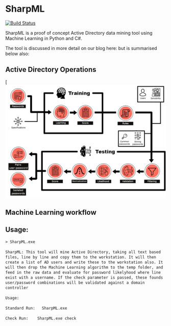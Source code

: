 # SharpML

[![Build Status](https://travis-ci.org/joemccann/dillinger.svg?branch=master)](https://travis-ci.org/joemccann/dillinger)

SharpML is a proof of concept Active Directory data mining tool using Machine Learning in Python and C#.

The tool is discussed in more detail on our blog here: but is summarised below also:

## Active Directory Operations

[![GUI VIEW](/img/github.png)

## Machine Learning workflow

## Usage:

```
> SharpML.exe

SharpML: This tool will mine Active Directory, taking all text based files, line by line and copy them to the workstation. It will then create a list of AD users and write these to the workstation also. It will then drop the Machine Learning algorithm to the temp folder, and feed in the raw data and evaluate for password likelyhood where line exist with a username. If the check parameter is passed, these founds user/password combinations will be validated against a domain controller

Usage:

Standard Run:   SharpML.exe

Check Run:    SharpML.exe check
```
